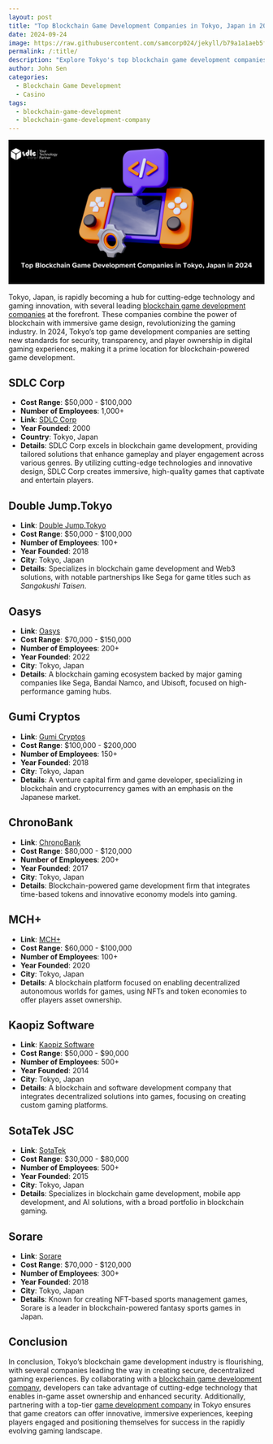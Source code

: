 ```yaml
---
layout: post
title: "Top Blockchain Game Development Companies in Tokyo, Japan in 2024"
date: 2024-09-24
image: https://raw.githubusercontent.com/samcorp024/jekyll/b79a1a1aeb5f49e31b9d86f5420cebba26322931/Top%20Blockchain%20Game%20Development%20Companies%20in%20Tokyo%2C%20Japan%20in%202024%20(1).png?raw=true
permalink: /:title/
description: "Explore Tokyo's top blockchain game development companies in 2024, leading innovation in gaming with cutting-edge blockchain solutions."
author: John Sen
categories:
  - Blockchain Game Development
  - Casino
tags:
  - blockchain-game-development
  - blockchain-game-development-company
---
```


![Blockchain Games](https://raw.githubusercontent.com/samcorp024/jekyll/b79a1a1aeb5f49e31b9d86f5420cebba26322931/Top%20Blockchain%20Game%20Development%20Companies%20in%20Tokyo%2C%20Japan%20in%202024%20(1).png?raw=true)

Tokyo, Japan, is rapidly becoming a hub for cutting-edge technology and gaming innovation, with several leading [blockchain game development companies](https://sdlccorp.com/services/games/blockchain-game-development-company/) at the forefront. These companies combine the power of blockchain with immersive game design, revolutionizing the gaming industry. In 2024, Tokyo’s top game development companies are setting new standards for security, transparency, and player ownership in digital gaming experiences, making it a prime location for blockchain-powered game development.

## SDLC Corp

- **Cost Range**: $50,000 - $100,000  
- **Number of Employees**: 1,000+  
- **Link**: [SDLC Corp](https://sdlccorp.com/)   
- **Year Founded**: 2000  
- **Country**: Tokyo, Japan  
- **Details**: SDLC Corp excels in blockchain game development, providing tailored solutions that enhance gameplay and player engagement across various genres. By utilizing cutting-edge technologies and innovative design, SDLC Corp creates immersive, high-quality games that captivate and entertain players.

## Double Jump.Tokyo

- **Link**: [Double Jump.Tokyo](https://www.doublejump.tokyo)  
- **Cost Range**: $50,000 - $100,000  
- **Number of Employees**: 100+  
- **Year Founded**: 2018  
- **City**: Tokyo, Japan  
- **Details**: Specializes in blockchain game development and Web3 solutions, with notable partnerships like Sega for game titles such as *Sangokushi Taisen*.

## Oasys

- **Link**: [Oasys](https://www.oasys.games)  
- **Cost Range**: $70,000 - $150,000  
- **Number of Employees**: 200+  
- **Year Founded**: 2022  
- **City**: Tokyo, Japan  
- **Details**: A blockchain gaming ecosystem backed by major gaming companies like Sega, Bandai Namco, and Ubisoft, focused on high-performance gaming hubs.

## Gumi Cryptos

- **Link**: [Gumi Cryptos](https://www.gumi-cryptos.com)  
- **Cost Range**: $100,000 - $200,000  
- **Number of Employees**: 150+  
- **Year Founded**: 2018  
- **City**: Tokyo, Japan  
- **Details**: A venture capital firm and game developer, specializing in blockchain and cryptocurrency games with an emphasis on the Japanese market.

## ChronoBank

- **Link**: [ChronoBank](https://www.chronobank.io)  
- **Cost Range**: $80,000 - $120,000  
- **Number of Employees**: 200+  
- **Year Founded**: 2017  
- **City**: Tokyo, Japan  
- **Details**: Blockchain-powered game development firm that integrates time-based tokens and innovative economy models into gaming.

## MCH+

- **Link**: [MCH+](https://www.mchplus.io)  
- **Cost Range**: $60,000 - $100,000  
- **Number of Employees**: 100+  
- **Year Founded**: 2020  
- **City**: Tokyo, Japan  
- **Details**: A blockchain platform focused on enabling decentralized autonomous worlds for games, using NFTs and token economies to offer players asset ownership.

## Kaopiz Software

- **Link**: [Kaopiz Software](https://www.kaopiz.com)  
- **Cost Range**: $50,000 - $90,000  
- **Number of Employees**: 500+  
- **Year Founded**: 2014  
- **City**: Tokyo, Japan  
- **Details**: A blockchain and software development company that integrates decentralized solutions into games, focusing on creating custom gaming platforms.

## SotaTek JSC

- **Link**: [SotaTek](https://www.sotatek.com)  
- **Cost Range**: $30,000 - $80,000  
- **Number of Employees**: 500+  
- **Year Founded**: 2015  
- **City**: Tokyo, Japan  
- **Details**: Specializes in blockchain game development, mobile app development, and AI solutions, with a broad portfolio in blockchain gaming.

## Sorare

- **Link**: [Sorare](https://www.sorare.com)  
- **Cost Range**: $70,000 - $120,000  
- **Number of Employees**: 300+  
- **Year Founded**: 2018  
- **City**: Tokyo, Japan  
- **Details**: Known for creating NFT-based sports management games, Sorare is a leader in blockchain-powered fantasy sports games in Japan.

## Conclusion

In conclusion, Tokyo’s blockchain game development industry is flourishing, with several companies leading the way in creating secure, decentralized gaming experiences. By collaborating with a [blockchain game development company](https://sdlccorp.com/services/games/blockchain-game-development-company/), developers can take advantage of cutting-edge technology that enables in-game asset ownership and enhanced security. Additionally, partnering with a top-tier [game development company](https://sdlccorp.com/services/games/game-development-company/) in Tokyo ensures that game creators can offer innovative, immersive experiences, keeping players engaged and positioning themselves for success in the rapidly evolving gaming landscape.
